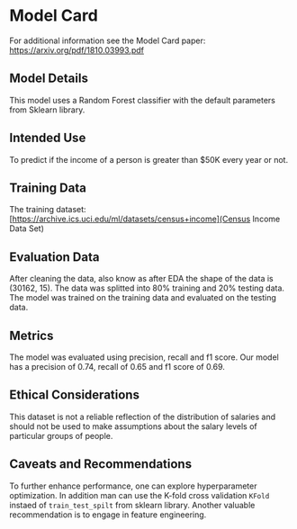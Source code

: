 # Model Card

For additional information see the Model Card paper: https://arxiv.org/pdf/1810.03993.pdf

## Model Details
This model uses a Random Forest classifier with the default parameters from Sklearn library.

## Intended Use
To predict if the income of a person is greater than $50K every year or not.

## Training Data
The training dataset: [https://archive.ics.uci.edu/ml/datasets/census+income](Census Income Data Set)

## Evaluation Data
After cleaning the data, also know as after EDA the shape of the data is (30162, 15). The data was splitted into 80% training and 20% testing data. The model was trained on the training data and evaluated on the testing data. 

## Metrics
The model was evaluated using precision, recall and f1 score.
Our model has a precision of 0.74, recall of 0.65 and f1 score of 0.69.

## Ethical Considerations
This dataset is not a reliable reflection of the distribution of salaries and should not be used to make assumptions about the salary levels of particular groups of people.

## Caveats and Recommendations
To further enhance performance, one can explore hyperparameter optimization. In addition man can use the K-fold cross validation `KFold` instaed of `train_test_spilt` from sklearn library. Another valuable recommendation is to engage in feature engineering. 
